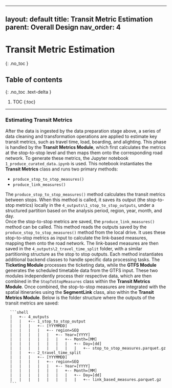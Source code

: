 
---
layout: default
title: Transit Metric Estimation
parent: Overall Design
nav_order: 4
---


# Transit Metric Estimation
{: .no_toc }
## Table of contents
{: .no_toc .text-delta }

1. TOC
{:toc}

---


### Estimating Transit Metrics  

   After the data is ingested by the data preparation stage above, a series of data cleaning and transformation operations are applied to estimate key transit metrics, such as travel time, load, boarding, and alighting. This phase is handled by the **Transit Metrics Module**, which first calculates the metrics at the stop-to-stop level and then maps them onto the corresponding road network. To generate these metrics, the Jupyter notebook `1_produce_curated_data.ipynb` is used. This notebook instantiates the **Transit Metrics** class and runs two primary methods:
   - `produce_stop_to_stop_measures()`
   - `produce_link_measures()`    

   The `produce_stop_to_stop_measures()` method calculates the transit metrics between stops. When this method is called, it saves its output (the stop-to-stop metrics) locally in the `4_outputs\1_stop_to_stop_outputs`, under a structured partition based on the analysis period, region, year, month, and day.   
   Once the stop-to-stop metrics are saved, the `produce_link_measures()` method can be called. This method reads the outputs saved by the `produce_stop_to_stop_measures()` method from the local drive. It uses these stop-to-stop metrics as input to calculate the link-based measures, mapping them onto the road network. The link-based measures are then saved in the `4_outputs\2_travel_time_split` folder, with a similar partitioning structure as the stop to stop outputs.
   Each method instantiates additional backend classes to handle specific data processing tasks. The **Ticketing Module** processes the ticketing data, while the **GTFS Module** generates the scheduled timetable data from the GTFS input. These two modules independently process their respective data, which are then combined in the `StopToStopMeasures` class within the **Transit Metrics Module**.
   Once combined, the stop-to-stop measures are integrated with the spatial itineraries using the **SegmentLink** class, also within the **Transit Metrics Module**.
   Below is the folder structure where the outputs of the transit metrics are saved:
       
      ```shell
      |   +-- 4_outputs
      |   |   +-- 1_stop_to_stop_output
      |   |   |   +-- [YYYMMDD]
      |   |   |   |   +-- region=SEQ
      |   |   |   |   |   +-- Year=[YYYY]
      |   |   |   |   |   |   +-- Month=[MM]
      |   |   |   |   |   |   |   +-- Day=[dd]
      |   |   |   |   |   |   |   |   +-- stop_to_stop_measures.parquet.gz
      |   |   +-- 2_travel_time_split
      |   |   |   +-- [YYYMMDD]
      |   |   |   |   +-- region=SEQ
      |   |   |   |   |   +-- Year=[YYYY]
      |   |   |   |   |   |   +-- Month=[MM]
      |   |   |   |   |   |   |   +-- Day=[dd]
      |   |   |   |   |   |   |   |   +-- link_based_measures.parquet.gz
      ```

